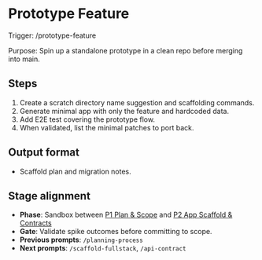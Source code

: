# Prototype Feature

Trigger: /prototype-feature

Purpose: Spin up a standalone prototype in a clean repo before merging into main.

## Steps

1. Create a scratch directory name suggestion and scaffolding commands.
2. Generate minimal app with only the feature and hardcoded data.
3. Add E2E test covering the prototype flow.
4. When validated, list the minimal patches to port back.

## Output format

- Scaffold plan and migration notes.

## Stage alignment

- **Phase**: Sandbox between [P1 Plan & Scope](WORKFLOW.md#p1-plan--scope) and
  [P2 App Scaffold & Contracts](WORKFLOW.md#p2-app-scaffold--contracts)
- **Gate**: Validate spike outcomes before committing to scope.
- **Previous prompts**: `/planning-process`
- **Next prompts**: `/scaffold-fullstack`, `/api-contract`
